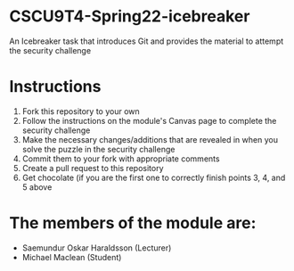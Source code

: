 # CSCU9T4-Spring22-icebreaker
An Icebreaker task that introduces Git and provides the material to attempt the security challenge

# Instructions
 1. Fork this repository to your own
 2. Follow the instructions on the module's Canvas page to complete the security challenge
 3. Make the necessary changes/additions that are revealed in when you solve the puzzle in the security challenge
 4. Commit them to your fork with appropriate comments
 5. Create a pull request to this repository
 6. Get chocolate (if you are the first one to correctly finish points 3, 4, and 5 above

# The members of the module are:
 - Saemundur Oskar Haraldsson (Lecturer) 
 - Michael Maclean (Student)
